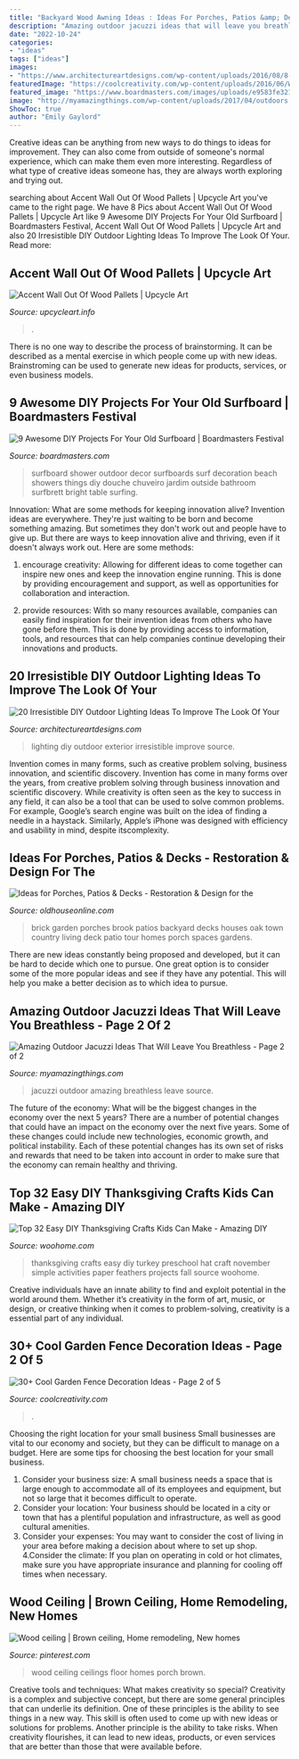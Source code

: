 ```yaml
---
title: "Backyard Wood Awning Ideas : Ideas For Porches, Patios &amp; Decks"
description: "Amazing outdoor jacuzzi ideas that will leave you breathless"
date: "2022-10-24"
categories:
- "ideas"
tags: ["ideas"]
images:
- "https://www.architectureartdesigns.com/wp-content/uploads/2016/08/8-25-e1471263306965-630x814.jpg"
featuredImage: "https://coolcreativity.com/wp-content/uploads/2016/06/Wheel-Cover-Fence-Flowers.jpg"
featured_image: "https://www.boardmasters.com/images/uploads/e9583fe3214b203879b2c9996b2b1cc4.jpg"
image: "http://myamazingthings.com/wp-content/uploads/2017/04/outdoors.jpg"
ShowToc: true
author: "Emily Gaylord"
---
```



Creative ideas can be anything from new ways to do things to ideas for improvement. They can also come from outside of someone's normal experience, which can make them even more interesting. Regardless of what type of creative ideas someone has, they are always worth exploring and trying out.

	

		
searching about Accent Wall Out Of Wood Pallets | Upcycle Art you've came to the right page. We have 8 Pics about Accent Wall Out Of Wood Pallets | Upcycle Art like 9 Awesome DIY Projects For Your Old Surfboard | Boardmasters Festival, Accent Wall Out Of Wood Pallets | Upcycle Art and also 20 Irresistible DIY Outdoor Lighting Ideas To Improve The Look Of Your. Read more:
		
    
## Accent Wall Out Of Wood Pallets | Upcycle Art

<img loading=lazy src="https://www.upcycleart.info/wp-content/uploads/2015/10/Wooden-Pallet-Wall.jpg" onerror="this.onerror=null;this.src='https://tse2.mm.bing.net/th?id=OIP.yYLbKz7JPSEI4vcfSE5A3QHaJ4&amp;pid=15.1';" alt="Accent Wall Out Of Wood Pallets | Upcycle Art">

_Source: upcycleart.info_

>. 

	

There is no one way to describe the process of brainstorming. It can be described as a mental exercise in which people come up with new ideas. Brainstroming can be used to generate new ideas for products, services, or even business models.

    
## 9 Awesome DIY Projects For Your Old Surfboard | Boardmasters Festival

<img loading=lazy src="https://www.boardmasters.com/images/uploads/e9583fe3214b203879b2c9996b2b1cc4.jpg" onerror="this.onerror=null;this.src='https://tse2.mm.bing.net/th?id=OIP.6Vg_4yFLIDh5ssmZayscxAHaJ4&amp;pid=15.1';" alt="9 Awesome DIY Projects For Your Old Surfboard | Boardmasters Festival">

_Source: boardmasters.com_

>surfboard shower outdoor decor surfboards surf decoration beach showers things diy douche chuveiro jardim outside bathroom surfbrett bright table surfing. 

	

Innovation: What are some methods for keeping innovation alive?
Invention ideas are everywhere. They're just waiting to be born and become something amazing. But sometimes they don't work out and people have to give up. But there are ways to keep innovation alive and thriving, even if it doesn't always work out. Here are some methods:
1. encourage creativity: Allowing for different ideas to come together can inspire new ones and keep the innovation engine running. This is done by providing encouragement and support, as well as opportunities for collaboration and interaction.

2. provide resources: With so many resources available, companies can easily find inspiration for their invention ideas from others who have gone before them. This is done by providing access to information, tools, and resources that can help companies continue developing their innovations and products.


    
## 20 Irresistible DIY Outdoor Lighting Ideas To Improve The Look Of Your

<img loading=lazy src="https://www.architectureartdesigns.com/wp-content/uploads/2016/08/8-25-e1471263306965-630x814.jpg" onerror="this.onerror=null;this.src='https://tse4.mm.bing.net/th?id=OIP._JeQWnDGdSUOFKLQTvT-RQHaJk&amp;pid=15.1';" alt="20 Irresistible DIY Outdoor Lighting Ideas To Improve The Look Of Your">

_Source: architectureartdesigns.com_

>lighting diy outdoor exterior irresistible improve source. 

	

Invention comes in many forms, such as creative problem solving, business innovation, and scientific discovery.
Invention has come in many forms over the years, from creative problem solving through business innovation and scientific discovery. While creativity is often seen as the key to success in any field, it can also be a tool that can be used to solve common problems. For example, Google’s search engine was built on the idea of finding a needle in a haystack. Similarly, Apple’s iPhone was designed with efficiency and usability in mind, despite itscomplexity.

    
## Ideas For Porches, Patios &amp; Decks - Restoration &amp; Design For The

<img loading=lazy src="https://www.oldhouseonline.com/.image/t_share/MTQ0NDY2OTgyNjgwNDA1OTE1/porch-patio-deck-brick-pavers.jpg" onerror="this.onerror=null;this.src='https://tse4.mm.bing.net/th?id=OIP.6FnVNl3uUt77-a7NK--2sgHaLH&amp;pid=15.1';" alt="Ideas for Porches, Patios &amp; Decks - Restoration &amp; Design for the">

_Source: oldhouseonline.com_

>brick garden porches brook patios backyard decks houses oak town country living deck patio tour homes porch spaces gardens. 

	

There are new ideas constantly being proposed and developed, but it can be hard to decide which one to pursue. One great option is to consider some of the more popular ideas and see if they have any potential. This will help you make a better decision as to which idea to pursue.

    
## Amazing Outdoor Jacuzzi Ideas That Will Leave You Breathless - Page 2 Of 2

<img loading=lazy src="http://myamazingthings.com/wp-content/uploads/2017/04/outdoors.jpg" onerror="this.onerror=null;this.src='https://tse3.mm.bing.net/th?id=OIP.goW2g-Nkgycqx7mDJxz9ZwHaJ4&amp;pid=15.1';" alt="Amazing Outdoor Jacuzzi Ideas That Will Leave You Breathless - Page 2 of 2">

_Source: myamazingthings.com_

>jacuzzi outdoor amazing breathless leave source. 

	

The future of the economy: What will be the biggest changes in the economy over the next 5 years?
There are a number of potential changes that could have an impact on the economy over the next five years. Some of these changes could include new technologies, economic growth, and political instability. Each of these potential changes has its own set of risks and rewards that need to be taken into account in order to make sure that the economy can remain healthy and thriving.

    
## Top 32 Easy DIY Thanksgiving Crafts Kids Can Make - Amazing DIY

<img loading=lazy src="http://www.woohome.com/wp-content/uploads/2013/11/Thanksgiving-Crafts-Kids-Can-Make-23.jpg" onerror="this.onerror=null;this.src='https://tse2.mm.bing.net/th?id=OIP.V6_dBzJFu3stXDh_TdnQhQHaJ4&amp;pid=15.1';" alt="Top 32 Easy DIY Thanksgiving Crafts Kids Can Make - Amazing DIY">

_Source: woohome.com_

>thanksgiving crafts easy diy turkey preschool hat craft november simple activities paper feathers projects fall source woohome. 

	

Creative individuals have an innate ability to find and exploit potential in the world around them. Whether it’s creativity in the form of art, music, or design, or creative thinking when it comes to problem-solving, creativity is a essential part of any individual.

    
## 30+ Cool Garden Fence Decoration Ideas - Page 2 Of 5

<img loading=lazy src="https://coolcreativity.com/wp-content/uploads/2016/06/Wheel-Cover-Fence-Flowers.jpg" onerror="this.onerror=null;this.src='https://tse3.mm.bing.net/th?id=OIP.bkbtUYOv1m6INudJ-P4AdAHaJ4&amp;pid=15.1';" alt="30+ Cool Garden Fence Decoration Ideas - Page 2 of 5">

_Source: coolcreativity.com_

>. 

	

Choosing the right location for your small business
Small businesses are vital to our economy and society, but they can be difficult to manage on a budget. Here are some tips for choosing the best location for your small business. 
1. Consider your business size: A small business needs a space that is large enough to accommodate all of its employees and equipment, but not so large that it becomes difficult to operate. 
2. Consider your location: Your business should be located in a city or town that has a plentiful population and infrastructure, as well as good cultural amenities. 
3. Consider your expenses: You may want to consider the cost of living in your area before making a decision about where to set up shop. 
4.Consider the climate: If you plan on operating in cold or hot climates, make sure you have appropriate insurance and planning for cooling off times when necessary.

    
## Wood Ceiling | Brown Ceiling, Home Remodeling, New Homes

<img loading=lazy src="https://i.pinimg.com/736x/31/04/53/310453e848c42196d240e701be0c3112--wood-ceilings-basement-ideas.jpg" onerror="this.onerror=null;this.src='https://tse3.mm.bing.net/th?id=OIP.o_sLXdNTYjsOLoeEFfPyLADhEs&amp;pid=15.1';" alt="Wood ceiling | Brown ceiling, Home remodeling, New homes">

_Source: pinterest.com_

>wood ceiling ceilings floor homes porch brown. 

	

Creative tools and techniques: What makes creativity so special?
Creativity is a complex and subjective concept, but there are some general principles that can underlie its definition. One of these principles is the ability to see things in a new way. This skill is often used to come up with new ideas or solutions for problems. Another principle is the ability to take risks. When creativity flourishes, it can lead to new ideas, products, or even services that are better than those that were available before.

